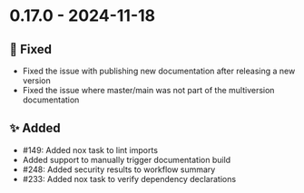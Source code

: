# 0.17.0 - 2024-11-18

## 🐞 Fixed

* Fixed the issue with publishing new documentation after releasing a new version
* Fixed the issue where master/main was not part of the multiversion documentation

## ✨ Added

* #149: Added nox task to lint imports
* Added support to manually trigger documentation build
* #248: Added security results to workflow summary
* #233: Added nox task to verify dependency declarations